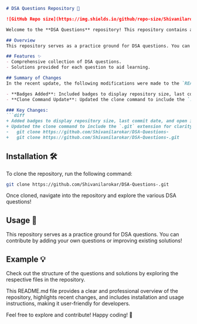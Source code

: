```markdown
# DSA Questions Repository 🚀

![GitHub Repo size](https://img.shields.io/github/repo-size/Shivanilarokar/DSA-Questions-) ![Last Commit](https://img.shields.io/github/last-commit/Shivanilarokar/DSA-Questions-) ![Open Issues](https://img.shields.io/github/issues/Shivanilarokar/DSA-Questions-)

Welcome to the **DSA Questions** repository! This repository contains a comprehensive collection of Data Structures and Algorithms (DSA) questions along with their solutions. It is designed to help developers practice and enhance their problem-solving skills.

## Overview
This repository serves as a practice ground for DSA questions. You can contribute by adding your own questions or improving existing solutions!

## Features ✨
- Comprehensive collection of DSA questions.
- Solutions provided for each question to aid learning.

## Summary of Changes
In the recent update, the following modifications were made to the `README.md` file:

- **Badges Added**: Included badges to display repository size, last commit date, and open issues for better visibility.
- **Clone Command Update**: Updated the clone command to include the `.git` extension for clarity.

### Key Changes:
```diff
+ Added badges to display repository size, last commit date, and open issues.
+ Updated the clone command to include the `.git` extension for clarity.
-   git clone https://github.com/Shivanilarokar/DSA-Questions-
+   git clone https://github.com/Shivanilarokar/DSA-Questions-.git
```

## Installation 🛠️
To clone the repository, run the following command:
```bash
git clone https://github.com/Shivanilarokar/DSA-Questions-.git
```

Once cloned, navigate into the repository and explore the various DSA questions!

## Usage 📖
This repository serves as a practice ground for DSA questions. You can contribute by adding your own questions or improving existing solutions!

## Example 💡
Check out the structure of the questions and solutions by exploring the respective files in the repository.

This README.md file provides a clear and professional overview of the repository, highlights recent changes, and includes installation and usage instructions, making it user-friendly for developers.

Feel free to explore and contribute! Happy coding! 🎉
```